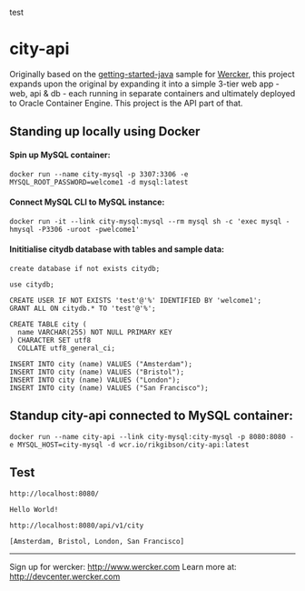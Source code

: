 test

# city-api

Originally based on the [getting-started-java](https://github.com/wercker/getting-started-java) sample for [Wercker](http://www.wercker.com), this project expands upon the original by expanding it into a simple 3-tier web app - web, api & db - each running in separate containers and ultimately deployed to Oracle Container Engine.  This project is the API part of that.

## Standing up locally using Docker

#### Spin up MySQL container:
```
docker run --name city-mysql -p 3307:3306 -e MYSQL_ROOT_PASSWORD=welcome1 -d mysql:latest
```

#### Connect MySQL CLI to MySQL instance:
```
docker run -it --link city-mysql:mysql --rm mysql sh -c 'exec mysql -hmysql -P3306 -uroot -pwelcome1'
```

#### Inititialise citydb database with tables and sample data:
```
create database if not exists citydb;

use citydb;

CREATE USER IF NOT EXISTS 'test'@'%' IDENTIFIED BY 'welcome1';
GRANT ALL ON citydb.* TO 'test'@'%';

CREATE TABLE city (
  name VARCHAR(255) NOT NULL PRIMARY KEY
) CHARACTER SET utf8
  COLLATE utf8_general_ci;

INSERT INTO city (name) VALUES ("Amsterdam");
INSERT INTO city (name) VALUES ("Bristol");
INSERT INTO city (name) VALUES ("London");
INSERT INTO city (name) VALUES ("San Francisco");
```

## Standup city-api connected to MySQL container:
```
docker run --name city-api --link city-mysql:city-mysql -p 8080:8080 -e MYSQL_HOST=city-mysql -d wcr.io/rikgibson/city-api:latest
```

## Test

`http://localhost:8080/`
```
Hello World!
```
`http://localhost:8080/api/v1/city`
```
[Amsterdam, Bristol, London, San Francisco]
```
---
Sign up for wercker: http://www.wercker.com
Learn more at: http://devcenter.wercker.com
